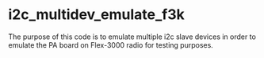 # i2c_multidev_emulate_f3k

The purpose of this code is to emulate multiple i2c slave devices
in order to emulate the PA board on Flex-3000 radio for testing
purposes.
